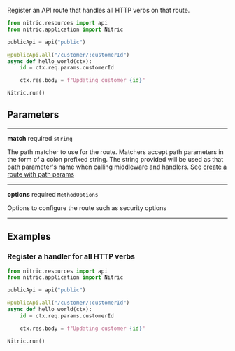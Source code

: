Register an API route that handles all HTTP verbs on that route.

```python
from nitric.resources import api
from nitric.application import Nitric

publicApi = api("public")

@publicApi.all("/customer/:customerId")
async def hello_world(ctx):
    id = ctx.req.params.customerId

    ctx.res.body = f"Updating customer {id}"

Nitric.run()
```

## Parameters

---

**match** required `string`

The path matcher to use for the route. Matchers accept path parameters in the form of a colon prefixed string. The string provided will be used as that path parameter's name when calling middleware and handlers. See [create a route with path params](#create-a-route-with-path-params)

---

**options** required `MethodOptions`

Options to configure the route such as security options

---

## Examples

### Register a handler for all HTTP verbs

```python
from nitric.resources import api
from nitric.application import Nitric

publicApi = api("public")

@publicApi.all("/customer/:customerId")
async def hello_world(ctx):
    id = ctx.req.params.customerId

    ctx.res.body = f"Updating customer {id}"

Nitric.run()
```
